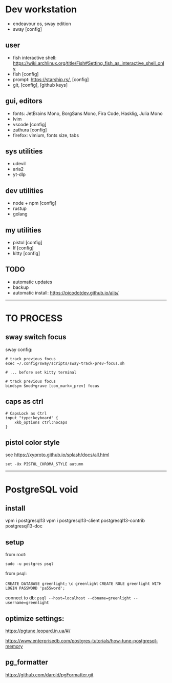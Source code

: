 # Dev workstation

- endeavour os, sway edition
- sway [config]

## user

- fish interactive shell: https://wiki.archlinux.org/title/Fish#Setting_fish_as_interactive_shell_only
- fish [config]
- prompt: https://starship.rs/, [config]
- git, [config], [github keys]

## gui, editors

- fonts: JetBrains Mono, BorgSans Mono, Fira Code, Hasklig, Julia Mono
- lvim
- vscode [config]
- zathura [config]
- firefox: vimium, fonts size, tabs

## sys utilities

- udevil
- aria2
- yt-dlp

## dev utilities

- node + npm [config]
- rustup
- golang

## my utilities

- pistol [config]
- lf [config]
- kitty [config]


## TODO

- automatic updates
- backup
- automatic install: https://picodotdev.github.io/alis/

---

# TO PROCESS

## sway switch focus

sway config:

```
# track previous focus
exec ~/.config/sway/scripts/sway-track-prev-focus.sh

# ... before set kitty terminal

# track previous focus
bindsym $mod+grave [con_mark=_prev] focus

```

## caps as ctrl

```
# CapsLock as Ctrl
input "type:keyboard" {
    xkb_options ctrl:nocaps
}
```

## pistol color style

see https://xyproto.github.io/splash/docs/all.html

`set -Ux PISTOL_CHROMA_STYLE autumn`

---

# PostgreSQL void

## install

vpm i postgresql13
vpm i postgresql13-client postgresql13-contrib postgresql13-doc

## setup

from root:

`sudo -u postgres psql`

from psql:

`CREATE DATABASE greenlight;`
`\c greenlight`
`CREATE ROLE greenlight WITH LOGIN PASSWORD 'pa55word';`

connect to db:
`psql --host=localhost --dbname=greenlight --username=greenlight`

## optimize settings:

https://pgtune.leopard.in.ua/#/

https://www.enterprisedb.com/postgres-tutorials/how-tune-postgresql-memory

## pg_formatter

https://github.com/darold/pgFormatter.git